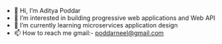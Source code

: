 - 👋 Hi, I’m Aditya Poddar
- 👀 I’m interested in building progressive web applications and Web API
- 🌱 I’m currently learning microservices application design
- 📫 How to reach me gmail:- poddarneel@gmail.com

<!---
BitNeel/BitNeel is a ✨ special ✨ repository because its `README.md` (this file) appears on your GitHub profile.
You can click the Preview link to take a look at your changes.
--->

